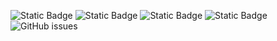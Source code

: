 ![Static Badge](https://img.shields.io/badge/blacklists-60-000000) ![Static Badge](https://img.shields.io/badge/blacklisted-2837518-cc0000) ![Static Badge](https://img.shields.io/badge/whitelisted-2245-00CC00) ![Static Badge](https://img.shields.io/badge/streaming_blacklist-28107-000000) ![GitHub issues](https://img.shields.io/github/issues/fabriziosalmi/blacklists)
